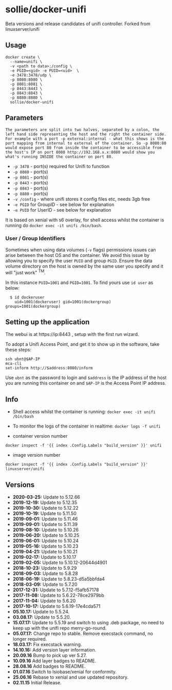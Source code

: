 # sollie/docker-unifi

Beta versions and release candidates of unifi controller.
Forked from linuxserver/unifi

## Usage

```
docker create \
  --name=unifi \
  -v <path to data>:/config \
  -e PGID=<gid> -e PUID=<uid>  \
  -e 3478:3478/udp \
  -p 8080:8080 \
  -p 8081:8081 \
  -p 8443:8443 \
  -p 8843:8843 \
  -p 8880:8880 \
  sollie/docker-unifi
```

## Parameters

`The parameters are split into two halves, separated by a colon, the left hand side representing the host and the right the container side. 
For example with a port -p external:internal - what this shows is the port mapping from internal to external of the container.
So -p 8080:80 would expose port 80 from inside the container to be accessible from the host's IP on port 8080
http://192.168.x.x:8080 would show you what's running INSIDE the container on port 80.`


* `-p 3478` - port(s) required for Unifi to function
* `-p 8080` - port(s)
* `-p 8081` - port(s)
* `-p 8443` - port(s)
* `-p 8843` - port(s)
* `-p 8880` - port(s)
* `-v /config` - where unifi stores it config files etc, needs 3gb free
* `-e PGID` for GroupID - see below for explanation
* `-e PUID` for UserID - see below for explanation

It is based on xenial with s6 overlay, for shell access whilst the container is running do `docker exec -it unifi /bin/bash`.

### User / Group Identifiers

Sometimes when using data volumes (`-v` flags) permissions issues can arise between the host OS and the container. We avoid this issue by allowing you to specify the user `PUID` and group `PGID`. Ensure the data volume directory on the host is owned by the same user you specify and it will "just work" <sup>TM</sup>.

In this instance `PUID=1001` and `PGID=1001`. To find yours use `id user` as below:

```
  $ id dockeruser
    uid=1001(dockeruser) gid=1001(dockergroup) groups=1001(dockergroup)
```

## Setting up the application

The webui is at https://ip:8443 , setup with the first run wizard.

To adopt a Unifi Access Point, and get it to show up in the software, take these steps:

```
ssh ubnt@$AP-IP
mca-cli
set-inform http://$address:8080/inform 
```
  
Use `ubnt` as the password to login and `$address` is the IP address of the host you are running this container on and `$AP-IP` is the Access Point IP address.

## Info

* Shell access whilst the container is running: `docker exec -it unifi /bin/bash`
* To monitor the logs of the container in realtime: `docker logs -f unifi`


* container version number 

`docker inspect -f '{{ index .Config.Labels "build_version" }}' unifi`

* image version number

`docker inspect -f '{{ index .Config.Labels "build_version" }}' linuxserver/unifi`


## Versions

+ **2020-03-25:** Update to 5.12.66
+ **2019-12-19:** Update to 5.12.35
+ **2019-10-30:** Update to 5.12.22
+ **2019-10-19:** Update to 5.11.50
+ **2019-09-01:** Update to 5.11.46
+ **2019-09-01:** Update to 5.11.39
+ **2019-08-10:** Update to 5.10.26
+ **2019-06-20:** Update to 5.10.25
+ **2019-06-01:** Update to 5.10.24
+ **2019-05-16:** Update to 5.10.23
+ **2019-04-21:** Update to 5.10.21
+ **2019-02-17:** Update to 5.10.17
+ **2019-02-05:** Update to 5.10.12-20644d4901
+ **2018-10-23:** Update to 5.9.29
+ **2018-09-03:** Update to 5.8.28
+ **2018-06-19:** Update to 5.8.23-d5a5bbfda4
+ **2018-03-09:** Update to 5.7.20
+ **2017-12-31:** Update to 5.7.12-f5afb57178
+ **2017-11-08:** Update to 5.6.22-78ce2979bb
+ **2017-11-04:** Update to 5.6.20
+ **2017-10-17:** Update to 5.6.19-17e4cda571
+ **05.10.17:** Update to 5.5.24.
+ **03.08.17:** Update to 5.5.20.
+ **15.07.17:** Update to 5.5.19 and switch to using .deb package, no need to keep up with the unifi repo merry-go-round.
+ **05.07.17:** Change repo to stable. Remove execstack command, no longer required.
+ **18.03.17:** Fix execstack warning.
+ **14.10.16:** Add version layer information.
+ **20.09.16** Bump to pick up ver 5.27.
+ **10.09.16** Add layer badges to README.
+ **28.08.16** Add badges to README.
+ **01.07.16** Switch to lsiobase/xenial for conformity.
+ **25.06.16** Rebase to xenial and use updated repository.
+ **02.11.15** Initial Release.
